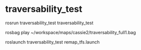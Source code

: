 # traversability_test

rosrun traversability_test traversability_test

rosbag play ~/workspace/maps/cassie2/traversability_full1.bag

roslaunch traversability_test remap_tfs.launch


